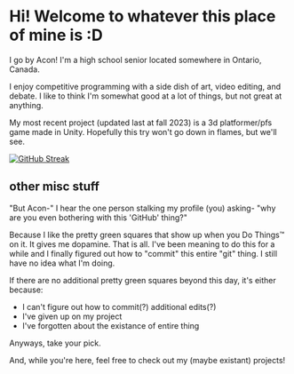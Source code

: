 # Hi! Welcome to whatever this place of mine is :D

I go by Acon! I'm a high school senior located somewhere in Ontario, Canada. 

I enjoy competitive programming with a side dish of art, video editing, and debate. I like to think I'm somewhat good at a lot of things, but not great at anything.

My most recent project (updated last at fall 2023) is a 3d platformer/pfs game made in Unity. Hopefully this try won't go down in flames, but we'll see. 

[![GitHub Streak](https://streak-stats.demolab.com/?user=acornitum)](https://git.io/streak-stats)

## other misc stuff

"But Acon-" I hear the one person stalking my profile (you) asking- "why are you even bothering with this 'GitHub' thing?"

Because I like the pretty green squares that show up when you Do Things:tm: on it. It gives me dopamine. That is all.
I've been meaning to do this for a while and I finally figured out how to "commit" this entire "git" thing. I still have no idea what I'm doing. 

If there are no additional pretty green squares beyond this day, it's either because:
- I can't figure out how to commit(?) additional edits(?)
- I've given up on my project
- I've forgotten about the existance of entire thing

Anyways, take your pick. 

And, while you're here, feel free to check out my (maybe existant) projects!
